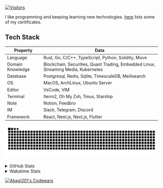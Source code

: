 <!-- markdownlint-disable MD041 MD010 MD033 -->
[![Visitors](https://api.visitorbadge.io/api/daily?path=Akagi201%2FAkagi201&label=Visitors%20Today&countColor=%2337d67a)](https://visitorbadge.io/status?path=Akagi201%2FAkagi201)

I like programming and keeping learning new technologies. [here](https://github.com/Akagi201/blockchain) lists some of my certificates.

## Tech Stack

| Property         	| Data                                                                               	|
|------------------	|------------------------------------------------------------------------------------	|
| Language         	| Rust, Go, C/C++, TypeScript, Python, Solidity, Move                                 |
| Domain Knowledge 	| Blockchain, Securities, Quant Trading, Embedded Linux, Streaming Media, Kubernetes 	|
| Database         	| Postgresql, Redis, Sqlite, TimescaleDB, Meilisearch                                 |
| OS               	| MacOS, ArchLinux, Ubuntu Server                                                     |
| Editor           	| VsCode, VIM                                                                        	|
| Terminal          | Iterm2, Oh My Zsh, Tmux, Starship                                                   |
| Note             	| Notion, Feedbro                                                                    	|
| IM               	| Slack, Telegram, Discord                                                            |
| Framework         | React, Nest.js, Next.js, Flutter                                                   	|

[![github contribution grid snake animation](https://raw.githubusercontent.com/Akagi201/Akagi201/output/github-contribution-grid-snake.svg#gh-light-mode-only)](https://github.com/Akagi201)

<details>
<summary>GitHub Stats</summary>
  <a href="https://github.com/Akagi201"><img alt="Profile Detail" src="https://raw.githubusercontent.com/Akagi201/Akagi201/master/profile-summary-card-output/dracula/0-profile-details.svg" /></a>
  <a href="https://github.com/Akagi201"><img alt="Github Stats" src="https://raw.githubusercontent.com/Akagi201/Akagi201/master/profile-summary-card-output/dracula/3-stats.svg" /></a>
  <a href="https://github.com/Akagi201"><img alt="Lang By Commits" src="https://raw.githubusercontent.com/Akagi201/Akagi201/master/profile-summary-card-output/dracula/2-most-commit-language.svg" /></a>
</details>

<details>
<summary>Wakatime Stats</summary>
<br>

<!--START_SECTION:waka-->

```txt
From: 08 July 2023 - To: 15 July 2023

Total Time: 58 hrs 48 mins

Other        45 hrs 38 mins  ███████████████████▒░░░░░   77.62 %
Rust         5 hrs 4 mins    ██░░░░░░░░░░░░░░░░░░░░░░░   08.63 %
sh           4 hrs 11 mins   █▓░░░░░░░░░░░░░░░░░░░░░░░   07.11 %
Solidity     1 hr 59 mins    █░░░░░░░░░░░░░░░░░░░░░░░░   03.38 %
TOML         36 mins         ▒░░░░░░░░░░░░░░░░░░░░░░░░   01.04 %
Markdown     36 mins         ▒░░░░░░░░░░░░░░░░░░░░░░░░   01.04 %
Docker       18 mins         ░░░░░░░░░░░░░░░░░░░░░░░░░   00.52 %
YAML         13 mins         ░░░░░░░░░░░░░░░░░░░░░░░░░   00.37 %
JSON         5 mins          ░░░░░░░░░░░░░░░░░░░░░░░░░   00.15 %
Text         2 mins          ░░░░░░░░░░░░░░░░░░░░░░░░░   00.07 %
```

<!--END_SECTION:waka-->

</details>

<a href="https://www.codewars.com/users/Akagi201"><img alt="Akagi201's Codewars" src="https://www.codewars.com/users/Akagi201/badges/small"></a>

